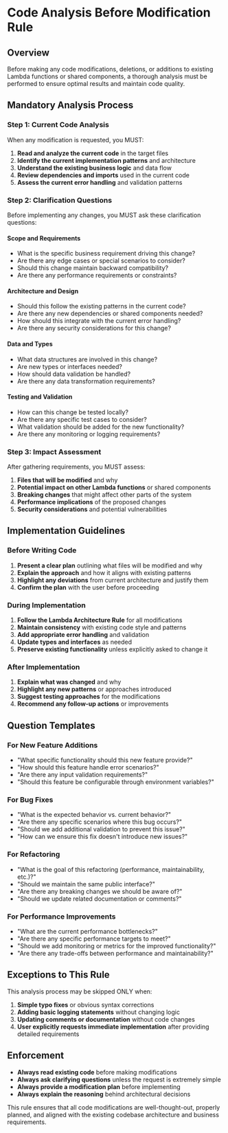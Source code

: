 # Code Analysis Before Modification Rule

## Overview
Before making any code modifications, deletions, or additions to existing Lambda functions or shared components, a thorough analysis must be performed to ensure optimal results and maintain code quality.

## Mandatory Analysis Process

### Step 1: Current Code Analysis
When any modification is requested, you MUST:

1. **Read and analyze the current code** in the target files
2. **Identify the current implementation patterns** and architecture
3. **Understand the existing business logic** and data flow
4. **Review dependencies and imports** used in the current code
5. **Assess the current error handling** and validation patterns

### Step 2: Clarification Questions
Before implementing any changes, you MUST ask these clarification questions:

#### Scope and Requirements
- What is the specific business requirement driving this change?
- Are there any edge cases or special scenarios to consider?
- Should this change maintain backward compatibility?
- Are there any performance requirements or constraints?

#### Architecture and Design
- Should this follow the existing patterns in the current code?
- Are there any new dependencies or shared components needed?
- How should this integrate with the current error handling?
- Are there any security considerations for this change?

#### Data and Types
- What data structures are involved in this change?
- Are new types or interfaces needed?
- How should data validation be handled?
- Are there any data transformation requirements?

#### Testing and Validation
- How can this change be tested locally?
- Are there any specific test cases to consider?
- What validation should be added for the new functionality?
- Are there any monitoring or logging requirements?

### Step 3: Impact Assessment
After gathering requirements, you MUST assess:

1. **Files that will be modified** and why
2. **Potential impact on other Lambda functions** or shared components
3. **Breaking changes** that might affect other parts of the system
4. **Performance implications** of the proposed changes
5. **Security considerations** and potential vulnerabilities

## Implementation Guidelines

### Before Writing Code
1. **Present a clear plan** outlining what files will be modified and why
2. **Explain the approach** and how it aligns with existing patterns
3. **Highlight any deviations** from current architecture and justify them
4. **Confirm the plan** with the user before proceeding

### During Implementation
1. **Follow the Lambda Architecture Rule** for all modifications
2. **Maintain consistency** with existing code style and patterns
3. **Add appropriate error handling** and validation
4. **Update types and interfaces** as needed
5. **Preserve existing functionality** unless explicitly asked to change it

### After Implementation
1. **Explain what was changed** and why
2. **Highlight any new patterns** or approaches introduced
3. **Suggest testing approaches** for the modifications
4. **Recommend any follow-up actions** or improvements

## Question Templates

### For New Feature Additions
- "What specific functionality should this new feature provide?"
- "How should this feature handle error scenarios?"
- "Are there any input validation requirements?"
- "Should this feature be configurable through environment variables?"

### For Bug Fixes
- "What is the expected behavior vs. current behavior?"
- "Are there any specific scenarios where this bug occurs?"
- "Should we add additional validation to prevent this issue?"
- "How can we ensure this fix doesn't introduce new issues?"

### For Refactoring
- "What is the goal of this refactoring (performance, maintainability, etc.)?"
- "Should we maintain the same public interface?"
- "Are there any breaking changes we should be aware of?"
- "Should we update related documentation or comments?"

### For Performance Improvements
- "What are the current performance bottlenecks?"
- "Are there any specific performance targets to meet?"
- "Should we add monitoring or metrics for the improved functionality?"
- "Are there any trade-offs between performance and maintainability?"

## Exceptions to This Rule

This analysis process may be skipped ONLY when:

1. **Simple typo fixes** or obvious syntax corrections
2. **Adding basic logging statements** without changing logic
3. **Updating comments or documentation** without code changes
4. **User explicitly requests immediate implementation** after providing detailed requirements

## Enforcement

- **Always read existing code** before making modifications
- **Always ask clarifying questions** unless the request is extremely simple
- **Always provide a modification plan** before implementing
- **Always explain the reasoning** behind architectural decisions

This rule ensures that all code modifications are well-thought-out, properly planned, and aligned with the existing codebase architecture and business requirements.